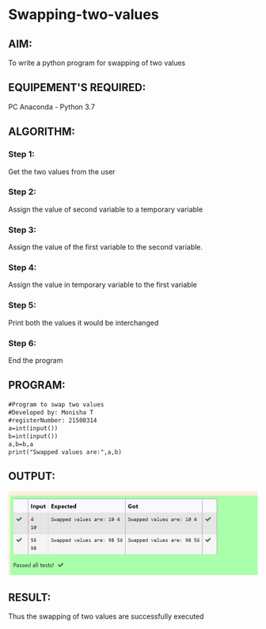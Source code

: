 # Swapping-two-values
## AIM:
To write a python program for swapping of two values
## EQUIPEMENT'S REQUIRED: 
PC
Anaconda - Python 3.7
## ALGORITHM: 
### Step 1:
Get the two values from the user
### Step 2: 
Assign the value of second variable to a temporary variable 
### Step 3: 
Assign the value of the first variable to the second variable.
### Step 4:  
Assign the value in temporary variable to the first variable
### Step 5: 
Print both the values it would be interchanged
### Step 6: 
End the program
## PROGRAM:
```
#Program to swap two values
#Developed by: Monisha T
#registerNumber: 21500314
a=int(input())
b=int(input())
a,b=b,a
print("Swapped values are:",a,b)

```
## OUTPUT:
![0utput](./output.png)



## RESULT:
Thus the swapping of two values are successfully executed



